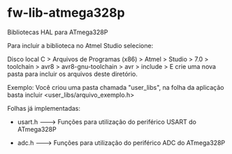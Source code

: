 # fw-lib-atmega328p
Bibliotecas HAL para ATmega328P

Para incluir a biblioteca no Atmel Studio selecione:

Disco local C > Arquivos de Programas (x86) > Atmel > Studio > 7.0 > toolchain > avr8 > avr8-gnu-toolchain > avr > include > E crie uma nova pasta para incluir os arquivos deste diretório.

Exemplo: Você criou uma pasta chamada "user_libs", na folha da aplicação basta incluir <user_libs/arquivo_exemplo.h>

Folhas já implementadas:

* usart.h ---> Funções para utilização do periférico USART do ATmega328P
  
* adc.h   ---> Funções para utilização do periférico ADC do ATmega328P
